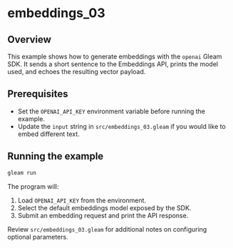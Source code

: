 # embeddings_03

## Overview

This example shows how to generate embeddings with the `openai` Gleam SDK. It
sends a short sentence to the Embeddings API, prints the model used, and echoes
the resulting vector payload.

## Prerequisites

- Set the `OPENAI_API_KEY` environment variable before running the example.
- Update the `input` string in `src/embeddings_03.gleam` if you would like to
  embed different text.

## Running the example

```sh
gleam run
```

The program will:

1. Load `OPENAI_API_KEY` from the environment.
2. Select the default embeddings model exposed by the SDK.
3. Submit an embedding request and print the API response.

Review `src/embeddings_03.gleam` for additional notes on configuring optional
parameters.
